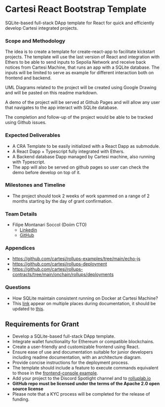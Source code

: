 # Cartesi React Bootstrap Template

SQLite-based full-stack DApp template for React for quick and efficiently develop Cartesi integrated projects.

### Scope and Methodology

The idea is to create a template for create-react-app to facilitate kickstart projects. The template will use the last version of React and integration with Ethers to be able to send inputs to Sepolia Network and receive back notices from Cartesi Machine, that runs an app with a SQLite database. The inputs will be limited to serve as example for different interaction both on frontend and backend.

UML Diagrams related to the project will be created using Google Drawing and will be pasted on this readme markdown.

A demo of the project will be served at Github Pages and will allow any user that navigates to the app interact with SQLite database.

The completion and follow-up of the project would be able to be tracked using Github issues.

### Expected Deliverables

- A CRA Template to be easily initialized with a React Dapp as submodule.
- A React Dapp + Typescript fully integrated with Ethers.
- A Backend database Dapp managed by Cartesi machine, also running with Typescript.
- The app will also be served on github pages so user can check the demo before develop on top of it.

### Milestones and Timeline

- The project should took 2 weeks of work spammed on a range of 2 months starting by the day of grant confirmation.

### Team Details

- Filipe Montanari Soccol (Doiim CTO)
  - [Linkedin](https://www.linkedin.com/in/filipesoccol)
  - [GitHub](https://github.com/filipesoccol)

### Appendices

- https://github.com/cartesi/rollups-examples/tree/main/echo-js
- https://github.com/cartesi/rollups-deployment
- https://github.com/cartesi/rollups-contracts/tree/main/onchain/rollups/deployments

### Questions

- How SQLite maintain consistent running on Docker at Cartesi Machine?
- This [link](https://github.com/cartesi/rollups/tree/main/onchain/rollups/deployments) appear on multiple places during documentation, it should be updated to [this](https://github.com/cartesi/rollups-contracts/tree/main/onchain/rollups/deployments).

## Requirements for Grant

- Develop a SQLite-based full-stack DApp template.
- Integrate wallet functionality for Ethereum or compatible blockchains.
- Create a user-friendly and customizable frontend using React.
- Ensure ease of use and documentation suitable for junior developers including readme documentation, with an architecture diagram.
- Provide concise instructions for the deployment process.
- The template should include a feature to execute commands equivalent to those in the [frontend-console example](https://github.com/cartesi/rollups-examples/tree/main/frontend-console).
- Add your project to the Discord Spotlight channel and to [rolluplab.io](http://rolluplab.io)
- **GitHub repo must be licensed under the terms of the Apache 2.0
  open source license**
- Please note that a KYC process will be completed for the release of funding.
